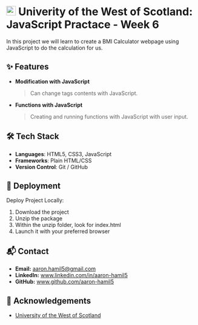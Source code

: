 # <img src="https://www.uniqstudio.org/images/template_web.webp" alt="TEMPLATE Logo" width="25"/> Univerity of the West of Scotland: JavaScript Practace - Week 6

In this project we will learn to create a BMI Calculator webpage using JavaScript to do the calculation for us.

## ✨ Features
- **Modification with JavaScript**
    > Can change tags contents with JavaScript.
- **Functions with JavaScript**
    > Creating and running functions with JavaScript with user input.


## 🛠️ Tech Stack
- **Languages**: HTML5, CSS3, JavaScript
- **Frameworks**: Plain HTML/CSS
- **Version Control**: Git / GitHub

## 🚀 Deployment
Deploy Project Locally:
1. Download the project
2. Unzip the package
3. Within the unzip folder, look for index.html
4. Launch it with your preferred browser

## 📬 Contact
- **Email:** aaron.hamil5@gmail.com
- **LinkedIn:** www.linkedin.com/in/aaron-hamil5
- **GitHub:** www.github.com/aaron-hamil5

## 🙏 Acknowledgements
 - [University of the West of Scotland](https://www.uws.ac.uk/study/undergraduate/undergraduate-course-search/web-mobile-development/)
